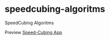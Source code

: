 # speedcubing-algoritms
SpeedCubing Algoritms

Preview [Speed-Cubing App](https://rawgit.com/nmatei/speedcubing-algoritms/master/index.html)



